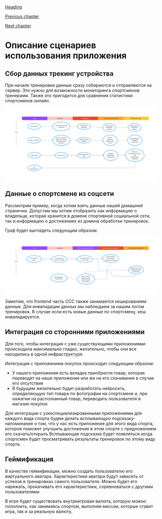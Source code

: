 [Heading](../heading.md)

[Previous chapter](11-adr.md)

[Next chapter](13-basic-architecture.md)


# Описание сценариев использования приложения

## Сбор данных трекинг устройства

При начале тренировки данные сразу собираются и отправляются на сервер. Это нужно для возможности мониторинга спортсменов тренерами. Также это пригодится для сравнения статистики спортсменов онлайн.

![Collect data](../data/case-collect-data.png "Collect data")

## Данные о спортсмене из соцсети

Рассмотрим пример, когда хотим взять данные нашей домашней странички.
Допустим мы хотим отобразить как информацию о владельце, которая хранится в домене спортивной социальной сети, так и информацию о достижениях из домена обработки тренировок.

Граф будет выглядеть следующим образом:

![Show homepage](../data/case-show-page.png "Show homepage")

Заметим, что frontend часть ССС также занимается кешированием данные. Для инвалидации данных мы наблюдаем за нашим логом тренировок. В случае если есть новые данные по спортсмену, кеш инвалидируется.


## Интеграция со сторонними приложениями

Для того, чтобы интеграция с уже существующими приложениями происходила максимально гладко, желательно, чтобы они все находились в одной инфраструктуре.

Интеграция с приложением покупок происходит следующим образом:
* У нашего приложения есть вкладка приобрести товар, которая переводит на наше приложение или же на его скачивание в случае его отсутствие
* В будущем желательно будет разработать нейросеть, определяющую тип товара по фотографии на спортсмене и, при нажатии на распознанный товар, переводить пользователя в магазин покупок

Для интеграции с узкоспециализированными приложениями для каждого вида спорта будем делать всплывающую подсказку-напоминание о том, что у нас есть приложение для этого вида спорта, которое поможет улучшить достижения в этом спорте с предложением его скачать/открыть Всплывающая подсказка будет появляться когда спортсмен будет просматривать результаты тренировок по этому виду спорта.


## Геймификация

В качестве геймификации, можно создать пользователю его виртуального аватара. Характеристики аватара будут зависеть от успехов в тренировках самого пользователя. Можно будет его наряжать, прокачивать его характеристики, соревноваться с другими пользователями.

В игре будет существовать внутриигровая валюта, которую можно пополнить, как занимаясь спортом, выполняя миссии, которые ставит игра, так и за реальную валюту.
